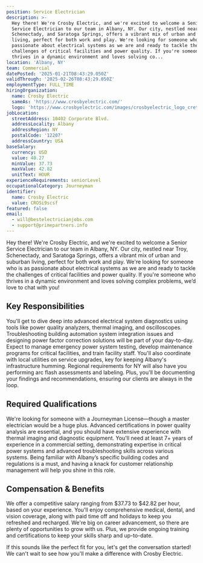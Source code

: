 ```yaml
---
position: Service Electrician
description: >-
  Hey there! We're Crosby Electric, and we're excited to welcome a Senior
  Service Electrician to our team in Albany, NY. Our city, nestled near Troy,
  Schenectady, and Saratoga Springs, offers a vibrant mix of urban and suburban
  living, perfect for both work and play. We're looking for someone who is as
  passionate about electrical systems as we are and ready to tackle the
  challenges of critical facilities and power quality. If you're someone who
  thrives in a dynamic environment and loves solving co...
location: 'Albany, NY'
team: Commercial
datePosted: '2025-01-21T08:43:29.050Z'
validThrough: '2025-02-26T08:43:29.050Z'
employmentType: FULL_TIME
hiringOrganization:
  name: Crosby Electric
  sameAs: 'https://www.crosbyelectric.com/'
  logo: 'https://www.crosbyelectric.com/images/crosbyelectric_logo_crete.png'
jobLocation:
  streetAddress: 10402 Corporate Blvd.
  addressLocality: Albany
  addressRegion: NY
  postalCode: '12207'
  addressCountry: USA
baseSalary:
  currency: USD
  value: 40.27
  minValue: 37.73
  maxValue: 42.82
  unitText: HOUR
experienceRequirements: seniorLevel
occupationalCategory: Journeyman
identifier:
  name: Crosby Electric
  value: CROSi9scsf
featured: false
email:
  - will@bestelectricianjobs.com
  - support@primepartners.info
---
```




Hey there! We're Crosby Electric, and we're excited to welcome a Senior Service Electrician to our team in Albany, NY. Our city, nestled near Troy, Schenectady, and Saratoga Springs, offers a vibrant mix of urban and suburban living, perfect for both work and play. We're looking for someone who is as passionate about electrical systems as we are and ready to tackle the challenges of critical facilities and power quality. If you're someone who thrives in a dynamic environment and loves solving complex problems, we’d love to chat with you!

## Key Responsibilities
You'll get to dive deep into advanced electrical system diagnostics using tools like power quality analyzers, thermal imaging, and oscilloscopes. Troubleshooting building automation system integration issues and designing power factor correction solutions will be part of your day-to-day. Expect to manage emergency power system testing, develop maintenance programs for critical facilities, and train facility staff. You'll also coordinate with local utilities on service upgrades, key for keeping Albany's infrastructure humming. Regional requirements for NY will also have you performing arc flash assessments and labeling. Plus, you'll be documenting your findings and recommendations, ensuring our clients are always in the loop.

## Required Qualifications
We're looking for someone with a Journeyman License—though a master electrician would be a huge plus. Advanced certifications in power quality analysis are essential, and you should have extensive experience with thermal imaging and diagnostic equipment. You'll need at least 7+ years of experience in a commercial setting, demonstrating expertise in critical power systems and advanced troubleshooting skills across various systems. Being familiar with Albany’s specific building codes and regulations is a must, and having a knack for customer relationship management will help you shine in this role.

## Compensation & Benefits
We offer a competitive salary ranging from $37.73 to $42.82 per hour, based on your experience. You'll enjoy comprehensive medical, dental, and vision coverage, along with paid time off and holidays to keep you refreshed and recharged. We're big on career advancement, so there are plenty of opportunities to grow with us. Plus, we provide ongoing training and certifications to keep your skills sharp and up-to-date.

If this sounds like the perfect fit for you, let's get the conversation started! We can't wait to see how you'll make a difference with Crosby Electric.
